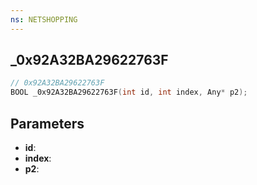 ```yaml
---
ns: NETSHOPPING
---
```

## _0x92A32BA29622763F

```c
// 0x92A32BA29622763F
BOOL _0x92A32BA29622763F(int id, int index, Any* p2);
```

## Parameters
* **id**:
* **index**:
* **p2**:
